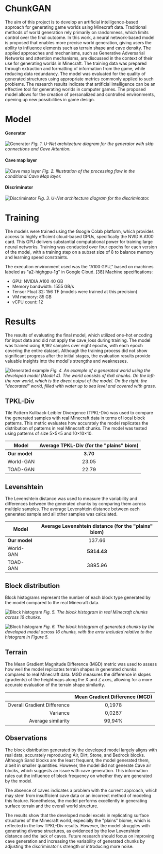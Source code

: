 
# ChunkGAN

The aim of this project is to develop an artificial intelligence-based approach for generating game worlds using Minecraft data. Traditional methods of world generation rely primarily on randomness, which limits control over the final outcome. In this work, a neural network-based model is proposed that enables more precise world generation, giving users the ability to influence elements such as terrain shape and cave density. The applied approaches and mechanisms, such as Generative Adversarial Networks and attention mechanisms, are discussed in the context of their use for generating worlds in Minecraft. The training data was prepared through extraction and formatting of information from the game, while reducing data redundancy. The model was evaluated for the quality of generated structures using appropriate metrics commonly applied to such problems. The research results indicate that artificial intelligence can be an effective tool for generating worlds in computer games. The proposed model allows for the creation of personalized and controlled environments, opening up new possibilities in game design.

# Model

#### Generator
![Generator](https://raw.githubusercontent.com/x3voo/ChunkGAN/main/figures/G.jpg)
*Fig. 1. U-Net architecture diagram for the generator with skip connections and Cave Attention.*
#### Cave map layer
![Cave map layer](https://raw.githubusercontent.com/x3voo/ChunkGAN/main/figures/CaveMap.jpg)
*Fig. 2. Illustration of the processing flow in the conditional Cave Map layer.*
#### Discriminator
![Discriminator](https://raw.githubusercontent.com/x3voo/ChunkGAN/main/figures/D.jpg)
*Fig. 3. U-Net architecture diagram for the discriminator.*


# Training

The models were trained using the Google Colab platform, which provides access to highly efficient cloud-based GPUs, specifically the NVIDIA A100 card. This GPU delivers substantial computational power for training large neural networks. Training was conducted over four epochs for each version of the model, with a training step on a subset size of 8 to balance memory and learning speed constraints.

The execution environment used was the "A100 GPU," based on machines labeled as "a2-highgpu-1g" in Google Cloud. [38]
Machine specifications:

- GPU: NVIDIA A100 40 GB
- Memory bandwidth: 1555 GB/s
- Tensor Float 32: 156 TF (models were trained at this precision)
- VM memory: 85 GB
- vCPU count: 12

# Results

The results of evaluating the final model, which utilized one-hot encoding for input data and did not apply the cave_loss during training. The model was trained using 8,192 samples over eight epochs, with each epoch covering the entire dataset. Although the training process did not show significant progress after the initial stages, the evaluation results provide valuable insights into the model's strengths and weaknesses.

![Generated example](https://raw.githubusercontent.com/x3voo/ChunkGAN/main/figures/Example.jpg)
*Fig. 4. An example of a generated world using the developed model (Model 4). The world consists of 6x6 chunks. On the left: the raw world, which is the direct output of the model. On the right: the "decorated" world, filled with water up to sea level and covered with grass.*

## TPKL-Div

Tile Pattern Kullback-Leibler Divergence (TPKL-Div) was used to compare the generated samples with real Minecraft data in terms of local block patterns. This metric evaluates how accurately the model replicates the distribution of patterns in real Minecraft chunks. The model was tested using patterns of size 5×5×5 and 10×10×10.

|Model|Average TPKL-Div (for the "plains" biom)|
|-|:-:|
|**Our model**|**3.70**|
|World-GAN|23.05|
|TOAD-GAN|22.79|


## Levenshtein

The Levenshtein distance was used to measure the variability and differences between the generated chunks by comparing them across multiple samples. The average Levenshtein distance between each generated sample and all other samples was calculated.

|Model|Average Levenshtein distance (for the "plains" biom)|
|-|:-:|
|**Our model**|137.66|
|World-GAN|**5314.43**|
|TOAD-GAN|3895.96|

## Block distribution

Block histograms represent the number of each block type generated by the model compared to the real Minecraft data.

![Block histogram](https://raw.githubusercontent.com/x3voo/ChunkGAN/main/figures/BlocksMC.jpg)
*Fig. 5. The block histogram in real Minecraft chunks across 16 chunks.*

![Block histogram](https://raw.githubusercontent.com/x3voo/ChunkGAN/main/figures/BlocksDiff.jpg)
*Fig. 6. The block histogram of generated chunks by the developed model across 16 chunks, with the error included relative to the histogram in Figure 5.*

## Terrain

The Mean Gradient Magnitude Difference (MGD) metric was used to assess how well the model replicates terrain shapes in generated chunks compared to real Minecraft data. MGD measures the difference in slopes (gradients) of the heightmaps along the X and Z axes, allowing for a more accurate evaluation of the terrain shape similarity.

||Mean Gradient Difference (MGD)|
|-:|:-:|
|Overall Gradient Difference|0,1978|
|Variance|0,0287|
|Average similarity|99,94%|

## Observations

The block distribution generated by the developed model largely aligns with real data, accurately reproducing Air, Dirt, Stone, and Bedrock blocks. Although Sand blocks are the least frequent, the model generated them, albeit in smaller quantities. However, the model did not generate Cave air blocks, which suggests an issue with cave generation. This information rules out the influence of block frequency on whether they are generated by the model.

The absence of caves indicates a problem with the current approach, which may stem from insufficient cave data or an incorrect method of modeling this feature. Nonetheless, the model performs excellently in generating surface terrain and the overall world structure.

The results show that the developed model excels in replicating surface structures of the Minecraft world, especially the "plains" biome, which is reflected in the low TPKL-Div results. However, the model struggles with generating diverse structures, as evidenced by the low Levenshtein distance and the lack of caves. Future research should focus on improving cave generation and increasing the variability of generated chunks by adjusting the discriminator's strength or introducing more noise.
